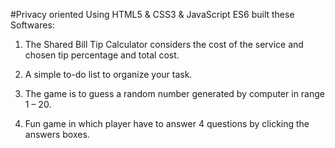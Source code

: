 #Privacy oriented
Using HTML5 & CSS3 & JavaScript ES6 built these Softwares:

1. The Shared Bill Tip Calculator considers the cost of the service and chosen tip percentage and total cost.

2. A simple to-do list to organize your task.

3. The game is to guess a random number generated by computer in range 1 – 20.

4. Fun game in which player have to answer 4 questions by clicking the answers boxes.
